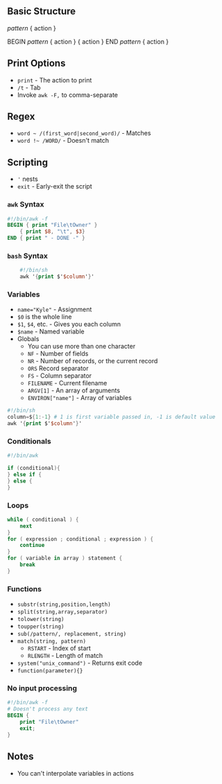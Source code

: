 ## Basic Structure

_pattern_ { action }

BEGIN _pattern_ { action }
    { action }
END _pattern_ { action }

## Print Options

* `print` - The action to print
* `/t` - Tab
* Invoke `awk -F,` to comma-separate

## Regex

* `word ~ /(first_word|second_word)/` - Matches
* `word !~ /WORD/` - Doesn't match

## Scripting

* `'` nests
* `exit` - Early-exit the script

### `awk` Syntax

```awk
#!/bin/awk -f
BEGIN { print "File\tOwner" } 
    { print $8, "\t", $3}   
END { print " - DONE -" } 
```

### `bash` Syntax

```awk
    #!/bin/sh
    awk '{print $'$column'}'
```

### Variables

* `name="Kyle"` - Assignment
* `$0` is the whole line
* `$1`, `$4`, etc. - Gives you each column
* `$name` - Named variable
* Globals
    * You can use more than one character
    * `NF` - Number of fields
    * `NR` - Number of records, or the current record
    * `ORS` Record separator
    * `FS` - Column separator
    * `FILENAME` - Current filename
    * `ARGV[1]` - An array of arguments
    * `ENVIRON["name"]` - Array of variables

```awk
#!/bin/sh
column=${1:-1} # 1 is first variable passed in, -1 is default value
awk '{print $'$column'}'
```

### Conditionals

```awk
#!/bin/awk

if (conditional){
} else if {
} else {
}
```

### Loops

```awk
while ( conditional ) {
    next
}
for ( expression ; conditional ; expression ) {
    continue
}
for ( variable in array ) statement {
    break
}
```

### Functions

* `substr(string,position,length)`
* `split(string,array,separator)`
* `tolower(string)`
* `toupper(string)`
* `sub(/pattern/, replacement, string)`
* `match(string, pattern)`
    * `RSTART` - Index of start
    * `RLENGTH` - Length of match
* `system("unix_command")` - Returns exit code
* `function(parameter){}`

### No input processing

```awk
#!/bin/awk -f
# Doesn't process any text
BEGIN {
    print "File\tOwner"
    exit;
}
```

## Notes

* You can't interpolate variables in actions
